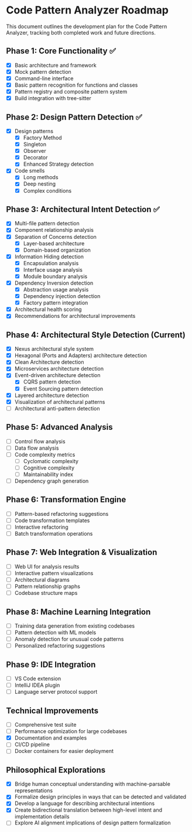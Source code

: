 # Code Pattern Analyzer Roadmap

This document outlines the development plan for the Code Pattern Analyzer, tracking both completed work and future directions.

## Phase 1: Core Functionality ✅

- [x] Basic architecture and framework
- [x] Mock pattern detection
- [x] Command-line interface
- [x] Basic pattern recognition for functions and classes
- [x] Pattern registry and composite pattern system
- [x] Build integration with tree-sitter

## Phase 2: Design Pattern Detection ✅

- [x] Design patterns
  - [x] Factory Method
  - [x] Singleton
  - [x] Observer
  - [x] Decorator
  - [x] Enhanced Strategy detection
- [x] Code smells
  - [x] Long methods
  - [x] Deep nesting
  - [x] Complex conditions

## Phase 3: Architectural Intent Detection ✅

- [x] Multi-file pattern detection
- [x] Component relationship analysis
- [x] Separation of Concerns detection
  - [x] Layer-based architecture
  - [x] Domain-based organization
- [x] Information Hiding detection
  - [x] Encapsulation analysis
  - [x] Interface usage analysis
  - [x] Module boundary analysis
- [x] Dependency Inversion detection
  - [x] Abstraction usage analysis
  - [x] Dependency injection detection
  - [x] Factory pattern integration
- [x] Architectural health scoring
- [x] Recommendations for architectural improvements

## Phase 4: Architectural Style Detection (Current)

- [x] Nexus architectural style system
- [x] Hexagonal (Ports and Adapters) architecture detection
- [x] Clean Architecture detection
- [x] Microservices architecture detection
- [x] Event-driven architecture detection
  - [x] CQRS pattern detection
  - [x] Event Sourcing pattern detection
- [x] Layered architecture detection
- [x] Visualization of architectural patterns
- [ ] Architectural anti-pattern detection

## Phase 5: Advanced Analysis

- [ ] Control flow analysis
- [ ] Data flow analysis
- [ ] Code complexity metrics
  - [ ] Cyclomatic complexity
  - [ ] Cognitive complexity
  - [ ] Maintainability index
- [ ] Dependency graph generation

## Phase 6: Transformation Engine

- [ ] Pattern-based refactoring suggestions
- [ ] Code transformation templates
- [ ] Interactive refactoring
- [ ] Batch transformation operations

## Phase 7: Web Integration & Visualization

- [ ] Web UI for analysis results
- [ ] Interactive pattern visualizations
- [ ] Architectural diagrams
- [ ] Pattern relationship graphs
- [ ] Codebase structure maps

## Phase 8: Machine Learning Integration

- [ ] Training data generation from existing codebases
- [ ] Pattern detection with ML models
- [ ] Anomaly detection for unusual code patterns
- [ ] Personalized refactoring suggestions

## Phase 9: IDE Integration

- [ ] VS Code extension
- [ ] IntelliJ IDEA plugin
- [ ] Language server protocol support

## Technical Improvements

- [ ] Comprehensive test suite
- [ ] Performance optimization for large codebases
- [x] Documentation and examples
- [ ] CI/CD pipeline
- [ ] Docker containers for easier deployment

## Philosophical Explorations

- [x] Bridge human conceptual understanding with machine-parsable representations
- [x] Formalize design principles in ways that can be detected and validated
- [x] Develop a language for describing architectural intentions
- [x] Create bidirectional translation between high-level intent and implementation details
- [ ] Explore AI alignment implications of design pattern formalization